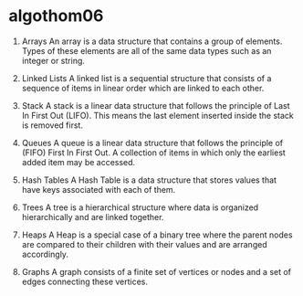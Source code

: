 # algothom06
1. Arrays
   An array is a data structure that contains a group of elements. Types of these elements are all of the same data types such as an integer or string.

2. Linked Lists
   A linked list is a sequential structure that consists of a sequence of items in linear order which are linked to each other.

3. Stack
   A stack is a linear data structure that follows the principle of Last In First Out (LIFO). This means the last element inserted inside the stack is removed first.

4. Queues
   A queue is a linear data structure that follows the principle of (FIFO) First In First Out. A collection of items in which only the earliest added item may
   be accessed.

5. Hash Tables
   A Hash Table is a data structure that stores values that have keys associated with each of them.

6. Trees
   A tree is a hierarchical structure where data is organized hierarchically and are linked together.

7. Heaps
   A Heap is a special case of a binary tree where the parent nodes are compared to their children with their values and are arranged accordingly.

8. Graphs
   A graph consists of a finite set of vertices or nodes and a set of edges connecting these vertices.
